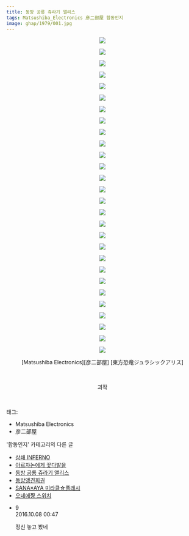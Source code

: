 ```yaml
---
title: 동방 공룡 쥬라기 앨리스
tags: Matsushiba_Electronics 彦二部屋 합동인지
image: ghap/1979/001.jpg
---
```

<div class="article">
<p style="text-align: center; clear: none; float: none;"><img src="{{ site.nasurl }}/ghap/1979/001.jpg"/></p>
<p style="text-align: center; clear: none; float: none;"><img src="{{ site.nasurl }}/ghap/1979/002.jpg"/></p>
<p style="text-align: center; clear: none; float: none;"><img src="{{ site.nasurl }}/ghap/1979/003.jpg"/></p>
<p style="text-align: center; clear: none; float: none;"><img src="{{ site.nasurl }}/ghap/1979/004.jpg"/></p>
<p style="text-align: center; clear: none; float: none;"><img src="{{ site.nasurl }}/ghap/1979/005.jpg"/></p>
<p style="text-align: center; clear: none; float: none;"><img src="{{ site.nasurl }}/ghap/1979/006.jpg"/></p>
<p style="text-align: center; clear: none; float: none;"><img src="{{ site.nasurl }}/ghap/1979/007.jpg"/></p>
<p style="text-align: center; clear: none; float: none;"><img src="{{ site.nasurl }}/ghap/1979/008.jpg"/></p>
<p style="text-align: center; clear: none; float: none;"><img src="{{ site.nasurl }}/ghap/1979/009.jpg"/></p>
<p style="text-align: center; clear: none; float: none;"><img src="{{ site.nasurl }}/ghap/1979/010.jpg"/></p>
<p style="text-align: center; clear: none; float: none;"><img src="{{ site.nasurl }}/ghap/1979/011.jpg"/></p>
<p style="text-align: center; clear: none; float: none;"><img src="{{ site.nasurl }}/ghap/1979/012.jpg"/></p>
<p style="text-align: center; clear: none; float: none;"><img src="{{ site.nasurl }}/ghap/1979/013.jpg"/></p>
<p style="text-align: center; clear: none; float: none;"><img src="{{ site.nasurl }}/ghap/1979/014.jpg"/></p>
<p style="text-align: center; clear: none; float: none;"><img src="{{ site.nasurl }}/ghap/1979/015.jpg"/></p>
<p style="text-align: center; clear: none; float: none;"><img src="{{ site.nasurl }}/ghap/1979/016.jpg"/></p>
<p style="text-align: center; clear: none; float: none;"><img src="{{ site.nasurl }}/ghap/1979/017.jpg"/></p>
<p style="text-align: center; clear: none; float: none;"><img src="{{ site.nasurl }}/ghap/1979/018.jpg"/></p>
<p style="text-align: center; clear: none; float: none;"><img src="{{ site.nasurl }}/ghap/1979/019.jpg"/></p>
<p style="text-align: center; clear: none; float: none;"><img src="{{ site.nasurl }}/ghap/1979/020.jpg"/></p>
<p style="text-align: center; clear: none; float: none;"><img src="{{ site.nasurl }}/ghap/1979/021.jpg"/></p>
<p style="text-align: center; clear: none; float: none;"><img src="{{ site.nasurl }}/ghap/1979/022.jpg"/></p>
<p style="text-align: center; clear: none; float: none;"><img src="{{ site.nasurl }}/ghap/1979/023.jpg"/></p>
<p style="text-align: center; clear: none; float: none;"><img src="{{ site.nasurl }}/ghap/1979/024.jpg"/></p>
<p style="text-align: center; clear: none; float: none;"><img src="{{ site.nasurl }}/ghap/1979/025.jpg"/></p>
<p style="text-align: center; clear: none; float: none;"><img src="{{ site.nasurl }}/ghap/1979/026.jpg"/></p>
<p style="text-align: center; clear: none; float: none;"><img src="{{ site.nasurl }}/ghap/1979/027.jpg"/></p>
<p style="text-align: center; clear: none; float: none;"><img src="{{ site.nasurl }}/ghap/1979/028.jpg"/></p>
<p style="text-align: center; clear: none; float: none;">[Matsushiba Electronics][彦二部屋] [東方恐竜ジュラシックアリス]</p>
<p style="text-align: center; clear: none; float: none;"><br/></p>
<p style="text-align: center; clear: none; float: none;">괴작</p>
<p><br/></p>
</div><div class="tagTrail">
<p>태그: </p>
<ul>
<li>Matsushiba Electronics</li>
<li>彦二部屋</li>
</ul>
</div><div class="another">
<p>'합동인지' 카테고리의 다른 글</p>
<ul>
<li><a href="/2016-09-04-ghap_1992">상쇄 INFERNO</a></li>
<li><a href="/2016-09-04-ghap_1984">아르쟈논에게 꽃다발을</a></li>
<li><a href="/2016-09-03-ghap_1979">동방 공룡 쥬라기 앨리스</a></li>
<li><a href="/2016-08-29-ghap_1906">동방앵견회권</a></li>
<li><a href="/2016-08-26-ghap_1836">SANA×AYA 미라클☆플래시</a></li>
<li><a href="/2016-08-21-ghap_1745">오네에쨩 스위치</a></li>
</ul>
</div><div class="cb_module cb_fluid">
<div class="cb_wrt cb_profile">
<div class="comment">
<ul>
<li class="cb_thumb_off" id="comment14822127">
<div class="cb_comment_area">
<div class="cb_info_area">
<div class="cb_section">
<span class="cb_nick_name">9</span>
</div>
<div class="cb_section">
<span class="cb_date">2016.10.08 00:47 </span>
</div>
</div>
<div class="cb_dsc_comment">
<p class="cb_dsc">
											정신 놓고 봤네
										</p>
</div>
</div></li>
</ul>
</div>
</div><!-- commentList close -->
</div>